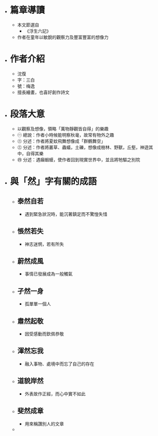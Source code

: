 - # 篇章導讀
	- 本文節選自
		- 《浮生六記》
	- 作者在童年以敏銳的觀察力及豐富豐富的想像力
- # 作者介紹
	- 沈復
	- 字：三白
	- 號：梅逸
	- 擅長繪畫，也喜好創作詩文
- # 段落大意
	- 以觀察及想像，領略「萬物靜觀皆自得」的樂趣
	- ㊀ 總說：作者小時候能明察秋毫，故常有物外之趣
	- ㊁ 分述：作者將夏蚊飛舞想像成「群鶴舞空」
	- ㊂ 分述：作者將叢草、蟲蟻，土礫，想像成樹林、野獸，丘壑，神遊其中，自得其樂
	- ㊃ 分述：遇癲蝦蟆，使作者回到現實世界中，並且將牠驅之別院
- # 與「然」字有關的成語
	- ## 泰然自若
		- 遇到緊急狀況時，能沉著鎮定而不驚惶失惜
	- ## 悵然若失
		- 神志迷惘，若有所失
	- ## 蔚然成風
		- 事情已發展成為一般觸氣
	- ## 孑然一身
		- 孤單單一個人
	- ## 肅然起敬
		- 因受感動而欽佩恭敬
	- ## 渾然忘我
		- 融入事物、處境中而忘了自己的存在
	- ## 道貌岸然
		- 外表故作正經，而心中實不如此
	- ## 斐然成章
		- 用來稱讚別人的文章
	-